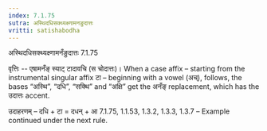```yaml
---
index: 7.1.75
sutra: अस्थिदधिसक्थ्यक्ष्णामनङुदात्तः
vritti: satishabodha
---
```



 अस्थिदधिसक्थ्यक्ष्णामनँङुदात्तः 7.1.75 


वृत्तिः -- एषामनँङ् स्याट् टादावचि (स चोदात्तः)। When a case affix – starting from the instrumental singular affix टा – beginning with a vowel (अच्), follows, the bases “अस्थि”, “दधि”, “सक्थि” and “अक्षि” get the अनँङ् replacement, which has the उदात्तः accent. 


उदाहरणम् – दधि + टा = दधन् + आ 7.1.75, 1.1.53, 1.3.2, 1.3.3, 1.3.7 – Example continued under the next rule. 


